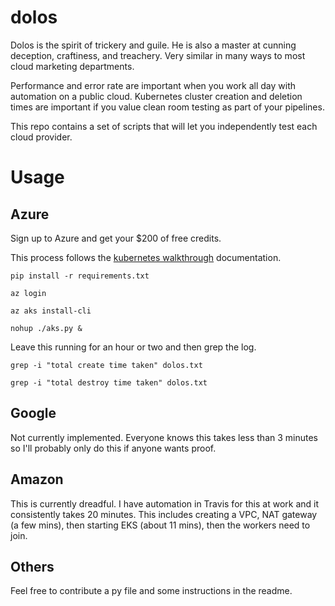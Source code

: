 # dolos

Dolos is the spirit of trickery and guile. He is also a master at cunning deception, craftiness, and treachery. Very similar in many ways to most cloud marketing departments.

Performance and error rate are important when you work all day with automation on a public cloud. Kubernetes cluster creation and deletion times are important if you value clean room testing as part of your pipelines.

This repo contains a set of scripts that will let you independently test each cloud provider.

# Usage

## Azure

Sign up to Azure and get your $200 of free credits.

This process follows the [kubernetes walkthrough](https://docs.microsoft.com/en-us/azure/aks/kubernetes-walkthrough) documentation.

```
pip install -r requirements.txt
```
```
az login
```
```
az aks install-cli
```
```
nohup ./aks.py &
```

Leave this running for an hour or two and then grep the log.

```
grep -i "total create time taken" dolos.txt
```
```
grep -i "total destroy time taken" dolos.txt
```


## Google

Not currently implemented. Everyone knows this takes less than 3 minutes so I'll probably only do this if anyone wants proof.

## Amazon

This is currently dreadful. I have automation in Travis for this at work and it consistently takes 20 minutes. This includes creating a VPC, NAT gateway (a few mins), then starting EKS (about 11 mins), then the workers need to join.

## Others

Feel free to contribute a py file and some instructions in the readme.
